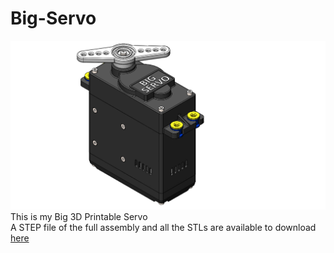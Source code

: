 # Big-Servo
![alt text](Images/BIG_SERVO_ASSEMBLY.JPG)  
This is my Big 3D Printable Servo  
A STEP file of the full assembly and all the STLs are available to download [here](CAD)  
  
